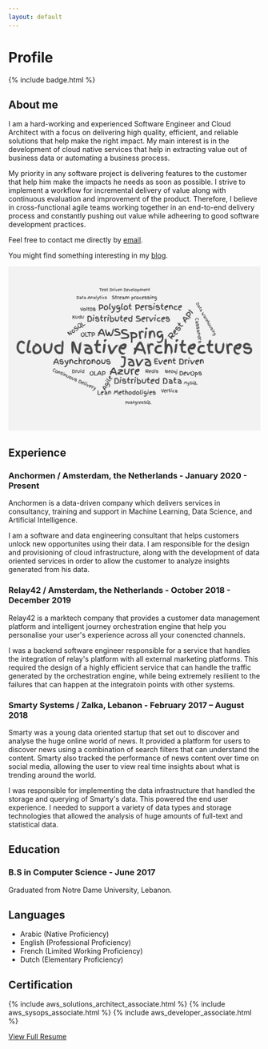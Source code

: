 ```yaml
---
layout: default
---
```

# Profile

{% include badge.html %}

## About me

I am a hard-working and experienced Software Engineer and Cloud Architect with a focus on delivering high quality, efficient, and reliable solutions that help make the right impact. My main interest is in the development of cloud native services that help in extracting value out of business data or automating a business process.

My priority in any software project is delivering features to the customer that help him make the impacts he needs as soon as possible. I strive to implement a workflow for incremental delivery of value along with continuous evaluation and improvement of the product. Therefore, I believe in cross-functional agile teams working together in an end-to-end delivery process and constantly pushing out value while adheering to good software development practices.

Feel free to contact me directly by [email](mailto:i_kh@icloud.com?subject=[Resume]%20Getting%20in%20touch).

You might find something interesting in my [blog](https://blog.issakhoury.me).

![wordcloud](assets/wordcloud.png)

## Experience

### Anchormen / Amsterdam, the Netherlands - January 2020 - Present

Anchormen is a data-driven company which delivers services in consultancy, training and support in Machine Learning, Data Science, and Artificial Intelligence.

I am a software and data engineering consultant that helps customers unlock new opportunites using their data. I am responsible for the design and provisioning of cloud infrastructure, along with the development of data oriented services in order to allow the customer to analyze insights generated from his data.

### Relay42 / Amsterdam, the Netherlands - October 2018 - December 2019

Relay42 is a marktech company that provides a customer data management platform and intelligent journey orchestration engine that help you personalise your user's experience across all your conencted channels.

I was a backend software engineer responsible for a service that handles the integration of relay's platform with all external marketing platforms. This required the design of a highly efficient service that can handle the traffic generated by the orchestration engine, while being extremely resilient to the failures that can happen at the integratoin points with other systems.

### Smarty Systems / Zalka, Lebanon - February 2017 – August 2018

Smarty was a young data oriented startup that set out to discover and analyse the huge online world of news. It provided a platform for users to discover news using a combination of search filters that can understand the content. Smarty also tracked the performance of news content over time on social media, allowing the user to view real time insights about what is trending around the world.

I was responsible for implementing the data infrastructure that handled the storage and querying of Smarty's data. This powered the end user experience.
I needed to support a variety of data types and storage technologies that allowed the analysis of huge amounts of full-text and statistical data.

## Education

### B.S in Computer Science - June 2017

Graduated from Notre Dame University, Lebanon.

## Languages

- Arabic (Native Proficiency)
- English (Professional Proficiency)
- French (Limited Working Proficiency)
- Dutch (Elementary Proficiency)

## Certification

{% include aws_solutions_architect_associate.html %}
{% include aws_sysops_associate.html %}
{% include aws_developer_associate.html %}

[View Full Resume](assets/issa_khoury_resume.pdf)
